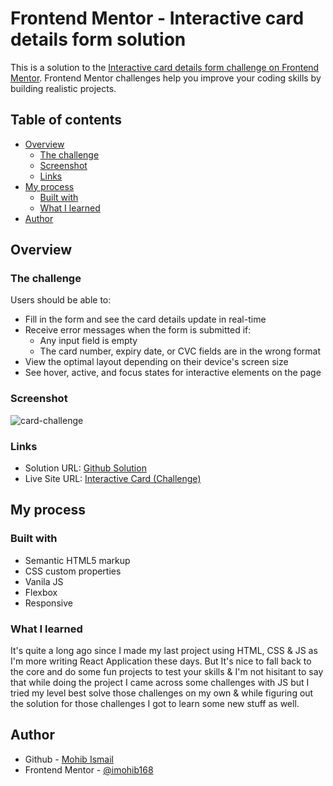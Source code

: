 # Frontend Mentor - Interactive card details form solution

This is a solution to the [Interactive card details form challenge on Frontend Mentor](https://www.frontendmentor.io/challenges/interactive-card-details-form-XpS8cKZDWw). Frontend Mentor challenges help you improve your coding skills by building realistic projects. 

## Table of contents

- [Overview](#overview)
  - [The challenge](#the-challenge)
  - [Screenshot](#screenshot)
  - [Links](#links)
- [My process](#my-process)
  - [Built with](#built-with)
  - [What I learned](#what-i-learned)
- [Author](#author)

## Overview

### The challenge

Users should be able to:

- Fill in the form and see the card details update in real-time
- Receive error messages when the form is submitted if:
  - Any input field is empty
  - The card number, expiry date, or CVC fields are in the wrong format
- View the optimal layout depending on their device's screen size
- See hover, active, and focus states for interactive elements on the page

### Screenshot

![card-challenge](https://user-images.githubusercontent.com/50514728/186472307-5825bd51-fe14-450b-bde8-d717e31be96a.png)


### Links

- Solution URL: [Github Solution](https://github.com/imohib168/interactive-card)
- Live Site URL: [Interactive Card (Challenge)](https://interactive-card-m.netlify.app/)

## My process

### Built with

- Semantic HTML5 markup
- CSS custom properties
- Vanila JS
- Flexbox
- Responsive

### What I learned

It's quite a long ago since I made my last project using HTML, CSS & JS as I'm more writing React Application these days. But It's nice to fall back to the core and do some fun projects to test your skills & I'm not hisitant to say that while doing the project I came across some challenges with JS but I tried my level best solve those challenges on my own & while figuring out the solution for those challenges I got to learn some new stuff as well.

## Author

- Github - [Mohib Ismail](https://github.com/imohib168)
- Frontend Mentor - [@imohib168](https://www.frontendmentor.io/profile/imohib168)
